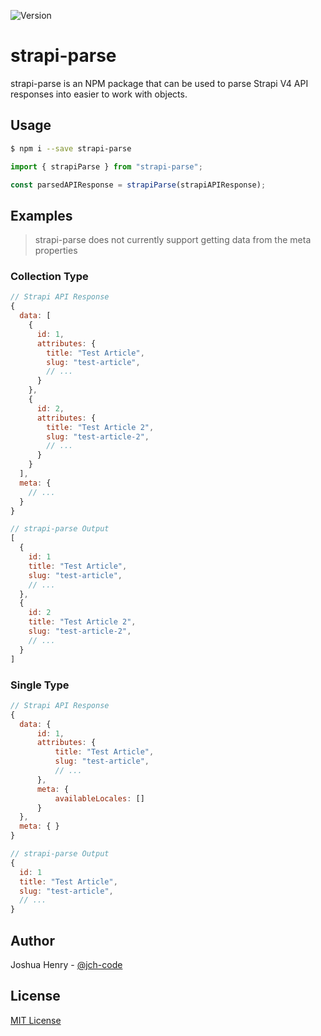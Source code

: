 ![Version](https://img.shields.io/badge/version-1.0.4-blue.svg?cacheSeconds=2592000)

# strapi-parse

strapi-parse is an NPM package that can be used to parse Strapi V4 API responses into easier to work with objects.

## Usage

```sh
$ npm i --save strapi-parse
```

```javascript
import { strapiParse } from "strapi-parse";

const parsedAPIResponse = strapiParse(strapiAPIResponse);
```

## Examples
> strapi-parse does not currently support getting data from the meta properties
### Collection Type
```javascript
// Strapi API Response
{
  data: [
    {
      id: 1,
      attributes: {
        title: "Test Article",
        slug: "test-article",
        // ...
      }
    },
    {
      id: 2,
      attributes: {
        title: "Test Article 2",
        slug: "test-article-2",
        // ...
      }
    }
  ],
  meta: {
    // ...
  }
}

// strapi-parse Output
[
  {
    id: 1
    title: "Test Article",
    slug: "test-article",
    // ...
  },
  {
    id: 2
    title: "Test Article 2",
    slug: "test-article-2",
    // ...
  }
]
```
### Single Type
```javascript
// Strapi API Response
{
  data: {
      id: 1,
      attributes: {
          title: "Test Article",
          slug: "test-article",
          // ...
      },
      meta: {
          availableLocales: []
      }
  },
  meta: { }
}

// strapi-parse Output
{
  id: 1
  title: "Test Article",
  slug: "test-article",
  // ...
}
```

## Author
Joshua Henry - [@jch-code](https://github.com/jch-code)

## License
[MIT License](https://github.com/jch-code/strapi-parse/blob/main/LICENSE)
